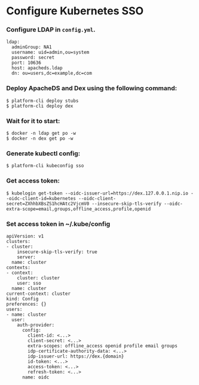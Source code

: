 # Configure Kubernetes SSO

### Configure LDAP in `config.yml`.

```
ldap:
  adminGroup: NA1
  username: uid=admin,ou=system
  password: secret
  port: 10636
  host: apacheds.ldap
  dn: ou=users,dc=example,dc=com
```

### Deploy ApacheDS and Dex using the following command:

```
$ platform-cli deploy stubs
$ platform-cli deploy dex
```

### Wait for it to start:

```
$ docker -n ldap get po -w
$ docker -n dex get po -w
```

### Generate kubectl config:

```
$ platform-cli kubeconfig sso
```

### Get access token:

```
$ kubelogin get-token --oidc-issuer-url=https://dex.127.0.0.1.nip.io --oidc-client-id=kubernetes --oidc-client-secret=ZXhhbXBsZS1hcHAtc2VjcmV0 --insecure-skip-tls-verify --oidc-extra-scope=email,groups,offline_access,profile,openid
```

### Set access token in ~/.kube/config

```
apiVersion: v1
clusters:
- cluster:
    insecure-skip-tls-verify: true
    server:
  name: cluster
contexts:
- context:
    cluster: cluster
    user: sso
  name: cluster
current-context: cluster
kind: Config
preferences: {}
users:
- name: cluster
  user:
    auth-provider:
      config:
        client-id: <...>
        client-secret: <...>
        extra-scopes: offline_access openid profile email groups
        idp-certificate-authority-data: <...>
        idp-issuer-url: https://dex.{domain}
        id-token: <...>
        access-token: <...>
        refresh-token: <...>
      name: oidc
```